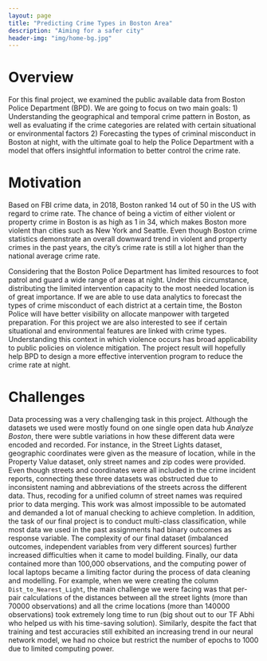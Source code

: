 ```yaml
---
layout: page
title: "Predicting Crime Types in Boston Area"
description: "Aiming for a safer city"
header-img: "img/home-bg.jpg"
---
```


# Overview

For this final project, we examined the public available data from Boston Police Department (BPD). We are going to focus on two main goals: 1) Understanding the geographical and temporal crime pattern in Boston, as well as evaluating if the crime categories are related with certain situational or environmental factors 2) Forecasting the types of criminal misconduct in Boston at night, with the ultimate goal to help the Police Department with a model that offers insightful information to better control the crime rate.

# Motivation

Based on FBI crime data, in 2018, Boston ranked 14 out of 50 in the US with regard to crime rate. The chance of being a victim of either violent or property crime in Boston is as high as 1 in 34, which makes Boston more violent than cities such as New York and Seattle. Even though Boston crime statistics demonstrate an overall downward trend in violent and property crimes in the past years, the city’s crime rate is still a lot higher than the national average crime rate.

Considering that the Boston Police Department has limited resources to foot patrol and guard a wide range of areas at night. Under this circumstance, distributing the limited intervention capacity to the most needed location is of great importance. If we are able to use data analytics to forecast the types of crime misconduct of each district at a certain time, the Boston Police will have better visibility on allocate manpower with targeted preparation. For this project we are also interested to see if certain situational and environmental features are linked with crime types. Understanding this context in which violence occurs has broad applicability to public policies on violence mitigation. The project result will hopefully help BPD to design a more effective intervention program to reduce the crime rate at night.

# Challenges
Data processing was a very challenging task in this project. Although the datasets we used were mostly found on one single open data hub *Analyze Boston*, there were subtle variations in how these different data were encoded and recorded. For instance, in the Street Lights dataset, geographic coordinates were given as the measure of location, while in the Property Value dataset, only street names and zip codes were provided. Even though streets and coordinates were all included in the crime incident reports, connecting these three datasets was obstructed due to inconsistent naming and abbreviations of the streets across the different data. Thus, recoding for a unified column of street names was required prior to data merging. This work was almost impossible to be automated and demanded a lot of manual checking to achieve completion.
In addition, the task of our final project is to conduct multi-class classification, while most data we used in the past assignments had binary outcomes as response variable. The complexity of our final dataset (imbalanced outcomes, independent variables from very different sources) further increased difficulties when it came to model building.
Finally, our data contained more than 100,000 observations, and the computing power of local laptops became a limiting factor during the process of data cleaning and modelling. For example, when we were creating the column `Dist_to_Nearest_Light`, the main challenge we were facing was that per-pair calculations of the distances between all the street lights (more than 70000 observations) and all the crime locations (more than 140000 observations) took extremely long time to run (big shout out to our TF Abhi who helped us with his time-saving solution). Similarly, despite the fact that training and test accuracies still exhibited an increasing trend in our neural network model, we had no choice but restrict the number of epochs to 1000 due to limited computing power.
